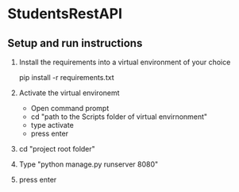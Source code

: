 # StudentsRestAPI


## Setup and run instructions
1. Install the requirements into a virtual environment of your choice

    pip install -r requirements.txt
    
2. Activate the virtual environemt 
    *  Open command prompt
    *  cd "path to the Scripts folder of virtual envirnonment"
    *  type activate
    *  press enter
3. cd "project root folder"
4. Type "python manage.py runserver 8080"
5. press enter
